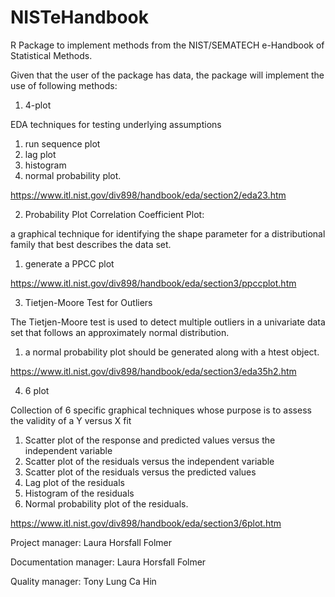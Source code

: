 # NISTeHandbook
R Package to implement methods from the NIST/SEMATECH e-Handbook of Statistical Methods.

Given that the user of the package has data, the package will implement the use of following methods:

1. 4-plot 

EDA techniques for testing underlying assumptions

  1. run sequence plot
  2. lag plot
  3. histogram 
  4. normal probability plot.

https://www.itl.nist.gov/div898/handbook/eda/section2/eda23.htm

2. Probability Plot Correlation Coefficient Plot:

a graphical technique for identifying the shape parameter for a distributional family that best describes the data set. 

  1. generate a PPCC plot 
  
https://www.itl.nist.gov/div898/handbook/eda/section3/ppccplot.htm


3. Tietjen-Moore Test for Outliers

The Tietjen-Moore test is used to detect multiple outliers in a univariate data set that follows an approximately normal distribution. 

  1. a normal probability plot should be generated along with a htest object.
  
https://www.itl.nist.gov/div898/handbook/eda/section3/eda35h2.htm


4. 6 plot 

Collection of 6 specific graphical techniques whose purpose is to assess the validity of a Y versus X fit

  1. Scatter plot of the response and predicted values versus the independent variable
  2. Scatter plot of the residuals versus the independent variable
  3. Scatter plot of the residuals versus the predicted values
  4. Lag plot of the residuals
  5. Histogram of the residuals
  6. Normal probability plot of the residuals.

https://www.itl.nist.gov/div898/handbook/eda/section3/6plot.htm


Project manager: Laura Horsfall Folmer 

Documentation manager: Laura Horsfall Folmer 

Quality manager: Tony Lung Ca Hin
